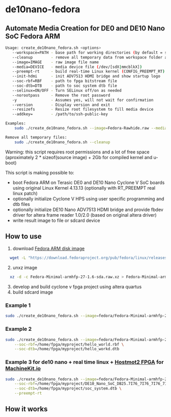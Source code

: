 # de10nano-fedora

## Automate Media Creation for DE0 and DE10 Nano SoC Fedora ARM

```bash
Usage: create_de10nano_fedora.sh <options>
   --workspace=PATH - base path for working directories (by default = script path)
   --cleanup        - remove all temporary data from workspace folder and exit
   --image=IMAGE    - raw image file name
   --media=DEVICE   - media device file (/dev/[sdX|mmcblkX])
   --preempt-rt     - build real-time Linux kernel (CONFIG_PREEMPT_RT)
   --init-hdmi      - init ADV7513 HDMI bridge and show startup logo
   --soc-rbf=RBF    - path to fpga bitstream file
   --soc-dtb=DTB    - path to soc system dtb file
   --selinux=ON/OFF - Turn SELinux off/on as needed
   --norootpass     - Remove the root password
   -y               - Assumes yes, will not wait for confirmation
   --version        - Display version and exit
   --resizefs       - Resize root filesystem to fill media device
   --addkey=        - /path/to/ssh-public-key

Examples:
    sudo ./create_de10nano_fedora.sh --image=Fedora-Rawhide.raw --media=/dev/mmcblk0

Remove all temporary files:
    sudo ./create_de10nano_fedora.sh --cleanup
```

Warning: this script requires root permissions and a lot of free space (aproximately 2 * sizeof(source image) + 2Gb for compiled kernel and u-boot)

This script is making possible to:

* boot Fedora ARM on Terasic DE0 and DE10 Nano Cyclone V SoC boards using original Linux Kernel 4.13.13 (optionally with RT_PREEMPT real linux patch)
* optionally initialize Cyclone V HPS using user specific programming and dtb files
* optionally initialize DE10 Nano ADV7513 HDMI bridge and provide fbdev driver for altera frame reader 1.0/2.0 (based on original altera driver)
* write result image to file or sdcard device

## How to use

1. download [Fedora ARM disk image](https://arm.fedoraproject.org)

```bash
  wget -L "https://download.fedoraproject.org/pub/fedora/linux/releases/27/Spins/armhfp/images/Fedora-Minimal-armhfp-27-1.6-sda.raw.xz"
```

2. unxz image

```bash
  xz -d -c Fedora-Minimal-armhfp-27-1.6-sda.raw.xz > Fedora-Minimal-armhfp-27-1.6-sda.raw
```

3. develop and build cyclone v fpga project using altera quartus
4. build sdcard image

### Example 1

```bash
sudo ./create_de10nano_fedora.sh --image=fedora/Fedora-Minimal-armhfp-27-1.6-sda.raw --media=fedora-27-1.6-de10nano.img
```

### Example 2

```bash
sudo ./create_de10nano_fedora.sh --image=fedora/Fedora-Minimal-armhfp-27-1.6-sda.raw --media=fedora-27-1.6-de10nano.img \
    --soc-rbf=/home/fpga/myproject/hello_world.rbf \
    --soc-dtb=/home/fpga/myproject/hello_workd.dtb
```

### Example 3 for de10 nano + real time linux + [Hostmot2 FPGA](https://github.com/machinekit/mksocfpga) for [MachineKit.io](http://www.machinekit.io)

```bash
sudo ./create_de10nano_fedora.sh --image=fedora/Fedora-Minimal-armhfp-27-1.6-sda.raw --media=fedora-27-1.6-de10nano.img --init-hdmi --selinux=off \
    --soc-rbf=/home/fpga/myproject/DE10_Nano_SoC_DB25.7I76_7I76_7I76_7I76.rbf \
    --soc-dtb=/home/fpga/myproject/soc_system.dtb \
    --preempt-rt
```

## How it works
